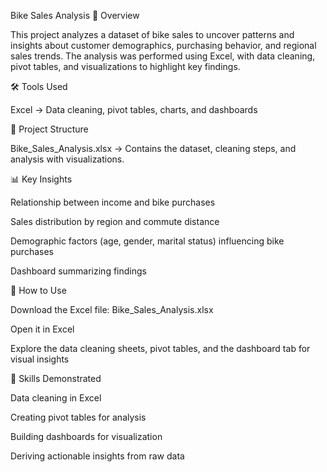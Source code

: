 Bike Sales Analysis
📌 Overview

This project analyzes a dataset of bike sales to uncover patterns and insights about customer demographics, purchasing behavior, and regional sales trends. The analysis was performed using Excel, with data cleaning, pivot tables, and visualizations to highlight key findings.

🛠️ Tools Used

Excel → Data cleaning, pivot tables, charts, and dashboards

📂 Project Structure

Bike_Sales_Analysis.xlsx → Contains the dataset, cleaning steps, and analysis with visualizations.

📊 Key Insights

Relationship between income and bike purchases

Sales distribution by region and commute distance

Demographic factors (age, gender, marital status) influencing bike purchases

Dashboard summarizing findings

🚀 How to Use

Download the Excel file: Bike_Sales_Analysis.xlsx

Open it in Excel

Explore the data cleaning sheets, pivot tables, and the dashboard tab for visual insights

🎯 Skills Demonstrated

Data cleaning in Excel

Creating pivot tables for analysis

Building dashboards for visualization

Deriving actionable insights from raw data
